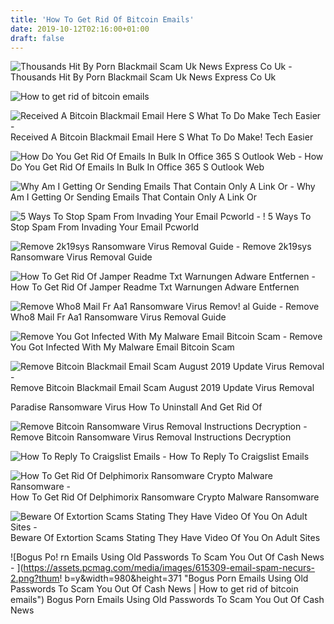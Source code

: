```yaml
---
title: 'How To Get Rid Of Bitcoin Emails'
date: 2019-10-12T02:16:00+01:00
draft: false
---
```


![Thousands Hit By Porn Blackmail Scam Uk News Express Co Uk - ](https://images.spot.im/v1/production/kuo00co8nv4op6qqbxwr "Thousands Hit By Porn Blackmail Scam Uk News Express Co Uk | How to get rid of bitcoin emails") Thousands Hit By Porn Blackmail Scam Uk News Express Co Uk

![How to get rid of bitcoin emails](https://malwarecomplaints.info/wp-content/uploads/2019/04/1LH6PhEPTpz5CV4BuWFhW21b6DAiHzFPMC.png "How to get rid of bitcoin emails") 

![Received A Bitcoin Blackmail Email Here S What To Do Make Tech Easier - ](https://www.maketecheasier.com/assets/uploads/2019/02/Bitcoin-Email-Featured-800x400.jpg "Received A Bitcoin Blackmail Email Here S What To Do Make Tech Easier | How to get rid of bitcoin emails") Received A Bitcoin Blackmail Email Here S What To Do Make! Tech Easier

![How Do You Get Rid Of Emails In Bulk In Office 365 S Outlook Web - ](https://i.stack.imgur.com/eSjs4.png "How Do You Get Rid Of Emails In Bulk In Office 365 S Outlook Web | How to get rid of bitcoin emails") How Do You Get Rid Of Emails In Bulk In Office 365 S Outlook Web

![Why Am I Getting Or Sending Emails That Contain Only A Link Or - ](https://askleo.com/wp-content/uploads/2014/08/been_hacked.jpg "Why Am I Getting Or Sending Emails That Contain Only A Link Or | How to get rid of bitcoin emails") Why Am I Getting Or Sending Emails That Contain Only A Link Or

![5 Ways To Stop Spam From Invading Your Email Pcworld - ](https://images.techhive.com/images/article/2016/06/spam_email_screen_stock-100664936-large.jpg "5 Ways To Stop Spam From Invadi!   ng Your Email Pcworld | How to get rid of bitcoin emails") ! 5 Ways To Stop Spam From Invading Your Email Pcworld

![Remove 2k19sys Ransomware Virus Removal Guide - ](https://malwaretips.com/blogs/wp-content/uploads/2019/05/File@p-security.li_.2k19sys-ransomware-virus.jpg "Remove 2k19sys Ransomware Virus Removal Guide | How to get rid of bitcoin emails") Remove 2k19sys Ransomware Virus Removal Guide

![How To Get Rid Of Jamper Readme Txt Warnungen Adware Entfernen - ](https://removeadware.net/wp-content/uploads/2019/03/Jamper.png "How To Get Rid Of Jamper Readme Txt Warnungen Adware Entfernen | How to get rid of bitcoin emails") How To Get Rid Of Jamper Readme Txt Warnungen Adware Entfernen

![Remove Who8 Mail Fr Aa1 Ransomware Virus Remov!   al Guide - ](https://malwaretips.com/blogs/wp-content/uploads/2019/05/Who8@mail.fr_.AA1-Ransomware.jpg "Remove Who8 Mail Fr Aa1 Ransomware Virus Removal Guide | How to get rid of bitcoin emails") Remove Who8 Mail Fr Aa1 Ransomware Virus Removal Guide

![Remove You Got Infected With My Malware Email Bitcoin Scam - ](https://malwarecomplaints.info/wp-content/uploads/2019/06/you-got-infected.png "Remove You Got Infected With My Malware Email Bitcoin Scam | How to get rid of bitcoin emails") Remove You Got Infected With My Malware Email Bitcoin Scam

![Remove Bitcoin Blackmail Email Scam August 2019 Update Virus Removal - ](https://howtoremove.guide/wp-content/uploads/2018/10/Porn-Blackmail-Bitcoin-Email.jpg "Remove Bitcoin Blackmail Email Scam August 2019 Update Virus Removal | How to get rid of bitcoin emails") Remove Bitcoin Blackmail Email Scam August 2019 Update Virus Removal

 Paradise Ransomware Virus How To Uninstall And Get Rid Of

![Remove Bitcoin Ransomware Virus Removal Instructions Decryption - ](https://www.2-spyware.com/news/wp-content/uploads/virusai/bitcoin-cryptovirus_en.jpg "Remove Bitcoin Ransomware Virus Removal Instructions Decryption | How to get rid of bitcoin emails") Remove Bitcoin Ransomware Virus Removal Instructions Decryption

![How To Reply To Craigslist Emails - ](https://www.lifewire.com/thmb/uFI3lmd4-lBJ0wU5o8n-A23AV74=/1120x747/filters:fill(auto,1)/CraigslistReply-5b798c5e46e0fb00501a23a9-5c6b3a0dc9e77c000119fbe3.JPG "How To Reply To Craigslist Emails | How to get rid of bitcoin e!   mails") How To Reply To Craigslist Emails

![How To Get Rid Of Delphimorix Ransomware Crypto Malware Ransomware - ](https://www.fixmypcfree.com/wp-content/uploads/2018/12/Delphimorix-Ransomware.jpg "How To Get Rid Of Delphimorix Ransomware Crypto Malware Ransomware | How to get rid of bitcoin emails") How To Get Rid Of Delphimorix Ransomware Crypto Malware Ransomware

![Beware Of Extortion Scams Stating They Have Video Of You On Adult Sites - ](https://www.bleepstatic.com/images/news/security/e/extortion-scams/adult-site-scam/email-scam.jpg "Beware Of Extortion Scams Stating They Have Video Of You On Adult Sites | How to get rid of bitcoin emails") Beware Of Extortion Scams Stating They Have Video Of You On Adult Sites

![Bogus Po!   rn Emails Using Old Passwords To Scam You Out Of Cash News - ](https://assets.pcmag.com/media/images/615309-email-spam-necurs-2.png?thum!   b=y&width=980&height=371 "Bogus Porn Emails Using Old Passwords To Scam You Out Of Cash News | How to get rid of bitcoin emails") Bogus Porn Emails Using Old Passwords To Scam You Out Of Cash News
